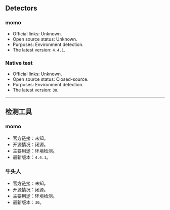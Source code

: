 ## Detectors

### momo
- Official links: Unknown. 
- Open source status: Unknown. 
- Purposes: Environment detection.
- The latest version: ``4.4.1``. 

### Native test
- Official links: Unknown.
- Open source status: Closed-source. 
- Purposes: Environment detection.
- The latest version: ``30``. 

---

## 检测工具

### momo
- 官方链接：未知。
- 开源情况：闭源。
- 主要用途：环境检测。
- 最新版本：``4.4.1``。

### 牛头人
- 官方链接：未知。
- 开源情况：闭源。
- 主要用途：环境检测。
- 最新版本：``30``。
